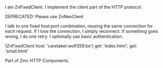 I am ZnFixedClient.
I implement the client part of the HTTP protocol. 

DEPRECATED: Please use ZnNeoClient

I talk to one fixed host:port combination, reusing the same connection for each request.
If I lose the connection, I simply reconnect. 
If something goes wrong, I do one retry.
I optionally use basic authentication.

(ZnFixedClient host: 'caretaker.wolf359.be')
	get: 'index.html';
	get: 'small.html'

Part of Zinc HTTP Components.